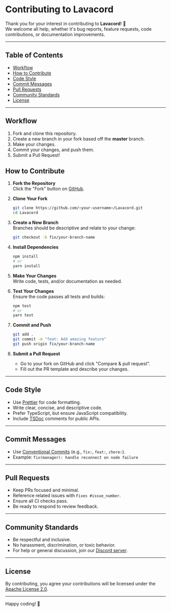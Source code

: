 # Contributing to Lavacord

Thank you for your interest in contributing to **Lavacord**! 🚀  
We welcome all help, whether it's bug reports, feature requests, code contributions, or documentation improvements.

---

## Table of Contents

- [Workflow](#workflow)
- [How to Contribute](#how-to-contribute)
- [Code Style](#code-style)
- [Commit Messages](#commit-messages)
- [Pull Requests](#pull-requests)
- [Community Standards](#community-standards)
- [License](#license)

---

## Workflow

1. Fork and clone this repository.
2. Create a new branch in your fork based off the **master** branch.
3. Make your changes.
4. Commit your changes, and push them.
5. Submit a Pull Request!

## How to Contribute

1. **Fork the Repository**  
   Click the "Fork" button on [GitHub](https://github.com/lavacord/Lavacord).

2. **Clone Your Fork**
   ```sh
   git clone https://github.com/<your-username>/Lavacord.git
   cd Lavacord
   ```

3. **Create a New Branch**  
   Branches should be descriptive and relate to your change:
   ```sh
   git checkout -b fix/your-branch-name
   ```

4. **Install Dependencies**
   ```sh
   npm install
   # or
   yarn install
   ```

5. **Make Your Changes**  
   Write code, tests, and/or documentation as needed.

6. **Test Your Changes**  
   Ensure the code passes all tests and builds:
   ```sh
   npm test
   # or
   yarn test
   ```

7. **Commit and Push**
   ```sh
   git add .
   git commit -m "feat: Add amazing feature"
   git push origin fix/your-branch-name
   ```

8. **Submit a Pull Request**
   - Go to your fork on GitHub and click "Compare & pull request".
   - Fill out the PR template and describe your changes.

---

## Code Style

- Use [Prettier](https://prettier.io/) for code formatting.
- Write clear, concise, and descriptive code.
- Prefer TypeScript, but ensure JavaScript compatibility.
- Include [TSDoc](https://tsdoc.org/) comments for public APIs.

---

## Commit Messages

- Use [Conventional Commits](https://www.conventionalcommits.org/) (e.g., `fix:`, `feat:`, `chore:`).
- Example: `fix(manager): handle reconnect on node failure`

---

## Pull Requests

- Keep PRs focused and minimal.
- Reference related issues with `Fixes #issue_number`.
- Ensure all CI checks pass.
- Be ready to respond to review feedback.

---

## Community Standards

- Be respectful and inclusive.
- No harassment, discrimination, or toxic behavior.
- For help or general discussion, join our [Discord server](https://discord.gg/wXrjZmV).

---

## License

By contributing, you agree your contributions will be licensed under the [Apache License 2.0](./LICENSE).

---

Happy coding! 💙